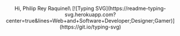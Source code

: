 <p align="center">Hi, Philip Rey Raquinel\
  [![Typing SVG](https://readme-typing-svg.herokuapp.com?center=true&lines=Web+and+Software+Developer;Designer;Gamer)](https://git.io/typing-svg)
</p>

<!--
**philrey12/philrey12** is a ✨ _special_ ✨ repository because its `README.md` (this file) appears on your GitHub profile.

Here are some ideas to get you started:

- 🔭 I’m currently working on ...
- 🌱 I’m currently learning ...
- 👯 I’m looking to collaborate on ...
- 🤔 I’m looking for help with ...
- 💬 Ask me about ...
- 📫 How to reach me: ...
- 😄 Pronouns: ...
- ⚡ Fun fact: ...
-->
